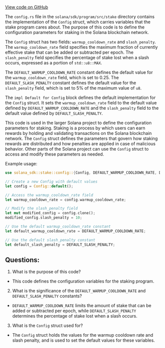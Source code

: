 
[View code on GitHub](https://github.com/solana-labs/solana/blob/master/sdk/program/src/stake/config.rs)

The `config.rs` file in the `solana/sdk/program/src/stake` directory contains the implementation of the `Config` struct, which carries variables that the stake program cares about. The purpose of this code is to define the configuration parameters for staking in the Solana blockchain network.

The `Config` struct has two fields: `warmup_cooldown_rate` and `slash_penalty`. The `warmup_cooldown_rate` field specifies the maximum fraction of currently effective stake that can be added or subtracted per epoch. The `slash_penalty` field specifies the percentage of stake lost when a slash occurs, expressed as a portion of `std::u8::MAX`.

The `DEFAULT_WARMUP_COOLDOWN_RATE` constant defines the default value for the `warmup_cooldown_rate` field, which is set to 0.25. The `DEFAULT_SLASH_PENALTY` constant defines the default value for the `slash_penalty` field, which is set to 5% of the maximum value of `u8`.

The `impl Default for Config` block defines the default implementation for the `Config` struct. It sets the `warmup_cooldown_rate` field to the default value defined by `DEFAULT_WARMUP_COOLDOWN_RATE` and the `slash_penalty` field to the default value defined by `DEFAULT_SLASH_PENALTY`.

This code is used in the larger Solana project to define the configuration parameters for staking. Staking is a process by which users can earn rewards by holding and validating transactions on the Solana blockchain network. The `Config` struct defines the parameters that govern how staking rewards are distributed and how penalties are applied in case of malicious behavior. Other parts of the Solana project can use the `Config` struct to access and modify these parameters as needed.

Example usage:

```rust
use solana_sdk::stake::config::{Config, DEFAULT_WARMUP_COOLDOWN_RATE, DEFAULT_SLASH_PENALTY};

// Create a new Config with default values
let config = Config::default();

// Access the warmup_cooldown_rate field
let warmup_cooldown_rate = config.warmup_cooldown_rate;

// Modify the slash_penalty field
let mut modified_config = config.clone();
modified_config.slash_penalty = 10;

// Use the default warmup_cooldown_rate constant
let default_warmup_cooldown_rate = DEFAULT_WARMUP_COOLDOWN_RATE;

// Use the default slash_penalty constant
let default_slash_penalty = DEFAULT_SLASH_PENALTY;
```
## Questions: 
 1. What is the purpose of this code?
- This code defines the configuration variables for the staking program.

2. What is the significance of the `DEFAULT_WARMUP_COOLDOWN_RATE` and `DEFAULT_SLASH_PENALTY` constants?
- `DEFAULT_WARMUP_COOLDOWN_RATE` limits the amount of stake that can be added or subtracted per epoch, while `DEFAULT_SLASH_PENALTY` determines the percentage of stake lost when a slash occurs.
 
3. What is the `Config` struct used for?
- The `Config` struct holds the values for the warmup cooldown rate and slash penalty, and is used to set the default values for these variables.